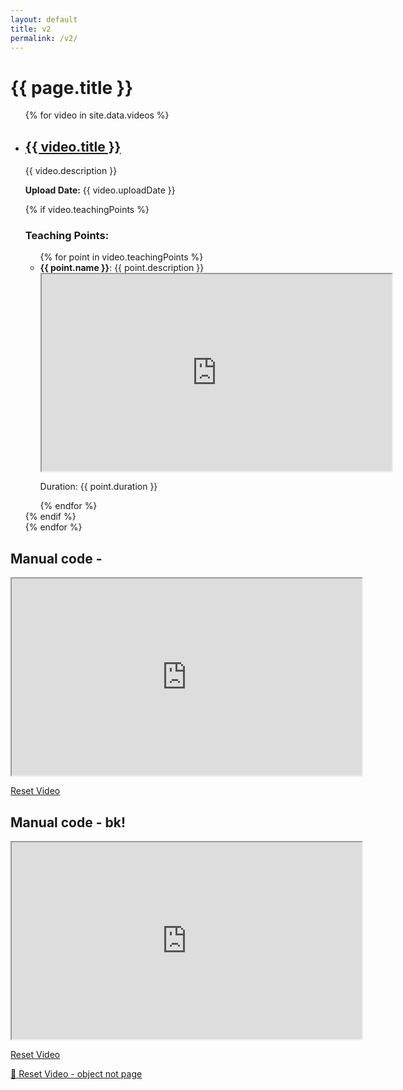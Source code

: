 ```yaml
---
layout: default
title: v2
permalink: /v2/
---
```


<h1>{{ page.title }}</h1>

<ul>
  {% for video in site.data.videos %}
    <li>
      <h2><a href="{{ video.url }}">{{ video.title }}</a></h2>
      <p>{{ video.description }}</p>
      <p><strong>Upload Date:</strong> {{ video.uploadDate }}</p>
      {% if video.teachingPoints %}
        <h3>Teaching Points:</h3>
        <ul>
        {% for point in video.teachingPoints %}
        <li>
            <strong>{{ point.name }}</strong>: {{ point.description }}<br>
            <iframe width="560" height="315"
            src="https://www.youtube.com/embed/{{ video.id }}?start={{ point.start }}&end={{ point.end }}" title="Basketball For Coaches" 
            frameborder="15" allow="accelerometer; autoplay; clipboard-write; encrypted-media; gyroscope; picture-in-picture"
            allowfullscreen>
            </iframe>
            <p>Duration: {{ point.duration }}</p>
        </li>
        {% endfor %}
        </ul>
      {% endif %}
    </li>
  {% endfor %}
</ul>

## Manual code - 
<iframe width="560" height="315" src="https://www.youtube.com/embed/wz8sXiNjoSs?start=2477&end=2487" title="Basketball For Coaches" frameborder="15" allow="accelerometer; autoplay; clipboard-write; encrypted-media; gyroscope; picture-in-picture; web-share" referrerpolicy="strict-origin-when-cross-origin" allowfullscreen></iframe>

<a href="{{ page.url }}">Reset Video</a>


## Manual code - bk!
<iframe width="560" height="315" src="https://www.youtube.com/embed/wz8sXiNjoSs?si=701MtYzVVNf-lRpJ&amp;start=2477&end=2487" title="Basketball For Coaches" frameborder="15" allow="accelerometer; autoplay; clipboard-write; encrypted-media; gyroscope; picture-in-picture; web-share" referrerpolicy="strict-origin-when-cross-origin" allowfullscreen></iframe>

<a href="{{ page.url }}">Reset Video</a>



<a href="#" onclick="resetVideo('video-{{ video.id }}-{{ point.start }}-{{ point.end }}')">🔁 Reset Video - object not page</a>

<script>
  function resetVideo(id) {
    const iframe = document.getElementById(id);
    const src = iframe.src;
    iframe.src = src;
  }
</script>